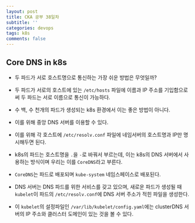 ```yaml
---
layout: post
title: CKA 공부 38일차
subtitle: ''
categories: devops
tags: k8s
comments: false
---
```


## Core DNS in k8s

- 두 파드가 서로 호스트명으로 통신하는 가장 쉬운 방법은 무엇일까?

- 두 파드가 서로의 호스트에 있는 `/etc/hosts` 파일에 이름과 IP 주소를 기입함으로써 두 파드는 서로 이름으로 통신이 가능하다.

- 수 백, 수 천개의 파드가 생성되는 k8s 환경에서 이는 좋은 방법이 아니다.

- 이를 위해 중앙 DNS 서버를 이용할 수 있다.

- 이를 위해 각 호스트에 `/etc/resolv.conf` 파일에 네임서버의 호스트명과 IP만 명시해두면 된다.

- k8s의 파드는 호스트명을 `.`을 `-`로 바꿔서 부르는데, 이는 k8s의 DNS 서버에서 사용하는 방식이며 우리는 이를 `CoreDNS`라고 부른다.

- `CoreDNS`는 파드로 배포되며 `kube-system` 네임스페이스로 배포된다.

- DNS 서버는 DNS 파드를 위한 서비스를 갖고 있으며, 새로운 파드가 생성될 때 `kubelet`이 파드의 `/etc/resolv.conf`에 DNS 서버 주소가 적힌 파일을 생성한다.

- 이 `kubelet`의 설정파일인 `/var/lib/kubelet/config.yaml`에는 clusterDNS 서버의 IP 주소와 클러스터 도메인이 있는 것을 볼 수 있다.
